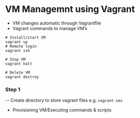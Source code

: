 # VM Managemnt using Vagrant
- VM changes automatic through Vagrantfile
- Vagrant commands to manage VM’s
```
# Install/start VM
vagrant up
# Remote login 
vagrant ssh 

# Stop VM
vagrant halt

# Delete VM
vagrant destroy
```

### Step 1
-- Create directory to store vagrant files e.g. `vagrant-vms`
- Provisioning VM/Executing commands & scripts